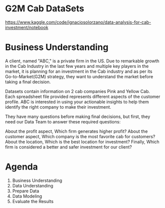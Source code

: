   # G2M Cab DataSets
https://www.kaggle.com/code/ignaciosolorzano/data-analysis-for-cab-investment/notebook
# Business Understanding

A client, named "ABC," is a private firm in the US. Due to remarkable growth in the Cab Industry in the last few years and multiple key players in the market, it is planning for an investment in the Cab industry and as per its Go-to-Market(G2M) strategy, they want to understand the market before taking a final decision.

Datasets contain information on 2 cab companies Pink and Yellow Cab. Each spreadsheet file provided represents different aspects of the customer profile. ABC is interested in using your actionable insights to help them identify the right company to make their investment.

They have many questions before making final decisions, but first, they need our Data Team to answer these required questions:

About the profit aspect, Which firm generates higher profit?
About the customer aspect, Which company is the most favorite cab for customers?
About the location, Which is the best location for investment?
Finally, Which firm is considered a better and safer investment for our client?
# Agenda
1. Business Understanding
2. Data Understanding
3. Prepare Data
4. Data Modeling
5. Evaluate the Results
